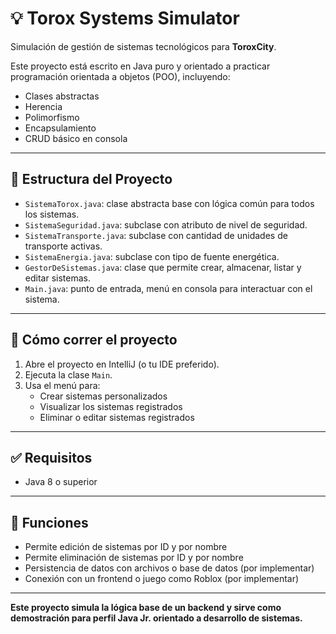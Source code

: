 # 💡 Torox Systems Simulator

Simulación de gestión de sistemas tecnológicos para **ToroxCity**.

Este proyecto está escrito en Java puro y orientado a practicar programación orientada a objetos (POO), incluyendo:
- Clases abstractas
- Herencia
- Polimorfismo
- Encapsulamiento
- CRUD básico en consola

---

## 🔧 Estructura del Proyecto

- `SistemaTorox.java`: clase abstracta base con lógica común para todos los sistemas.
- `SistemaSeguridad.java`: subclase con atributo de nivel de seguridad.
- `SistemaTransporte.java`: subclase con cantidad de unidades de transporte activas.
- `SistemaEnergia.java`: subclase con tipo de fuente energética.
- `GestorDeSistemas.java`: clase que permite crear, almacenar, listar y editar sistemas.
- `Main.java`: punto de entrada, menú en consola para interactuar con el sistema.

---

## 🚀 Cómo correr el proyecto

1. Abre el proyecto en IntelliJ (o tu IDE preferido).
2. Ejecuta la clase `Main`.
3. Usa el menú para:
    - Crear sistemas personalizados
    - Visualizar los sistemas registrados
    - Eliminar o editar sistemas registrados

---

## ✅ Requisitos

- Java 8 o superior

---

## 🧪 Funciones

- Permite edición de sistemas por ID y por nombre
- Permite eliminación de sistemas por ID y por nombre
- Persistencia de datos con archivos o base de datos (por implementar)
- Conexión con un frontend o juego como Roblox (por implementar)

---

**Este proyecto simula la lógica base de un backend y sirve como demostración para perfil Java Jr. orientado a desarrollo de sistemas.**
